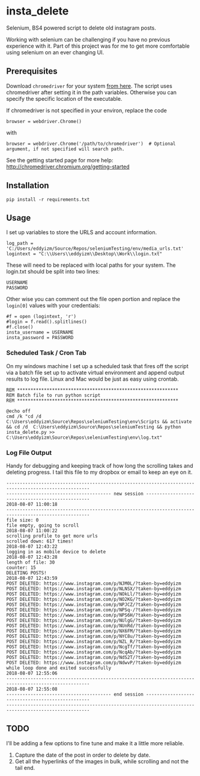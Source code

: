 # insta_delete
Selenium, BS4 powered script to delete old instagram posts.

Working with selenium can be challenging if you have no previous experience with it. Part of this project was for me to get more comfortable using selenium on an ever changing UI. 

## Prerequisites

Download ```chromedriver``` for your system [from here](https://sites.google.com/a/chromium.org/chromedriver/downloads). The script uses chromedriver after setting it in the path variables. Otherwise you can specify the specific location of the executable. 

If chromedriver is not specified in your environ, replace the code
```
browser = webdriver.Chrome()
```
with 
```
browser = webdriver.Chrome('/path/to/chromedriver')  # Optional argument, if not specified will search path.
```

See the getting started page for more help: http://chromedriver.chromium.org/getting-started


## Installation

    pip install -r requirements.txt

## Usage

I set up variables to store the URLS and account information. 

    log_path = 'C:/Users/eddyizm/Source/Repos/seleniumTesting/env/media_urls.txt'
    logintext = "C:\\Users\\eddyizm\\Desktop\\Work\\login.txt"

These will need to be replaced with local paths for your system. 
The login.txt should be split into two lines:

    USERNAME
    PASSWORD

Other wise you can comment out the file open portion and replace the ```login[0]``` values with your credentials:

    #f = open (logintext, 'r')
    #login = f.read().splitlines()
    #f.close()
    insta_username = USERNAME
    insta_password = PASSWORD

### Scheduled Task / Cron Tab
On my windows machine I set up a scheduled task that fires off the script via a batch file set up to activate virtual environment and append output results to log file. Linux and Mac would be just as easy using crontab.

    REM ************************************************************
    REM Batch file to run python script
    REM ************************************************************

    @echo off
    cmd /k "cd /d C:\Users\eddyizm\Source\Repos\seleniumTesting\env\Scripts && activate && cd /d  C:\Users\eddyizm\Source\Repos\seleniumTesting && python insta_delete.py >> C:\Users\eddyizm\Source\Repos\seleniumTesting\env\log.txt"      

### Log File Output
Handy for debugging and keeping track of how long the scrolling takes and deleting progress. I tail this file to my dropbox or email to keep an eye on it.

    ----------------------------------------------------------------------------------------------------- 
    --------------------------------------- new session ------------------------------------------------- 
    2018-08-07 11:00:18
    ----------------------------------------------------------------------------------------------------- 
    file size: 0
    file empty, going to scroll
    2018-08-07 11:00:22
    scrolling profile to get more urls
    scrolled down: 617 times!
    2018-08-07 12:43:22
    logging in as mobile device to delete
    2018-08-07 12:43:28
    length of file: 30
    counter: 15
    DELETING POSTS!
    2018-08-07 12:43:59
    POST DELETED: https://www.instagram.com/p/NJM0L/?taken-by=eddyizm
    POST DELETED: https://www.instagram.com/p/NLNSX/?taken-by=eddyizm
    POST DELETED: https://www.instagram.com/p/NOkLl/?taken-by=eddyizm
    POST DELETED: https://www.instagram.com/p/NO2KG/?taken-by=eddyizm
    POST DELETED: https://www.instagram.com/p/NPJCZ/?taken-by=eddyizm
    POST DELETED: https://www.instagram.com/p/NPSq-/?taken-by=eddyizm
    POST DELETED: https://www.instagram.com/p/NPS6H/?taken-by=eddyizm
    POST DELETED: https://www.instagram.com/p/NUlgG/?taken-by=eddyizm
    POST DELETED: https://www.instagram.com/p/NUnRd/?taken-by=eddyizm
    POST DELETED: https://www.instagram.com/p/NX6FM/?taken-by=eddyizm
    POST DELETED: https://www.instagram.com/p/NYC8u/?taken-by=eddyizm
    POST DELETED: https://www.instagram.com/p/NZL_R/?taken-by=eddyizm
    POST DELETED: https://www.instagram.com/p/NcgTf/?taken-by=eddyizm
    POST DELETED: https://www.instagram.com/p/NcqAb/?taken-by=eddyizm
    POST DELETED: https://www.instagram.com/p/NdS2T/?taken-by=eddyizm
    POST DELETED: https://www.instagram.com/p/NdwvP/?taken-by=eddyizm
    while loop done and exited successfully
    2018-08-07 12:55:06
    ----------------------------------------------------------------------------------------------------- 
    2018-08-07 12:55:08
    --------------------------------------- end session ------------------------------------------------- 
    -----------------------------------------------------------------------------------------------------

## TODO
I'll be adding a few options to fine tune and make it a little more reliable.
1. Capture the date of the post in order to delete by date.
2. Get all the hyperlinks of the images in bulk, while scrolling and not the tail end.

